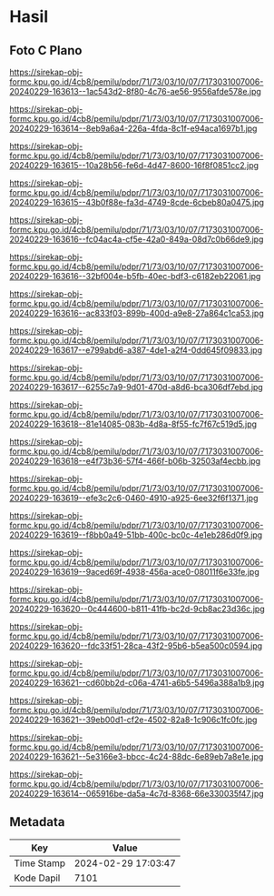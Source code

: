 # Hasil

## Foto C Plano

https://sirekap-obj-formc.kpu.go.id/4cb8/pemilu/pdpr/71/73/03/10/07/7173031007006-20240229-163613--1ac543d2-8f80-4c76-ae56-9556afde578e.jpg

https://sirekap-obj-formc.kpu.go.id/4cb8/pemilu/pdpr/71/73/03/10/07/7173031007006-20240229-163614--8eb9a6a4-226a-4fda-8c1f-e94aca1697b1.jpg

https://sirekap-obj-formc.kpu.go.id/4cb8/pemilu/pdpr/71/73/03/10/07/7173031007006-20240229-163615--10a28b56-fe6d-4d47-8600-16f8f0851cc2.jpg

https://sirekap-obj-formc.kpu.go.id/4cb8/pemilu/pdpr/71/73/03/10/07/7173031007006-20240229-163615--43b0f88e-fa3d-4749-8cde-6cbeb80a0475.jpg

https://sirekap-obj-formc.kpu.go.id/4cb8/pemilu/pdpr/71/73/03/10/07/7173031007006-20240229-163616--fc04ac4a-cf5e-42a0-849a-08d7c0b66de9.jpg

https://sirekap-obj-formc.kpu.go.id/4cb8/pemilu/pdpr/71/73/03/10/07/7173031007006-20240229-163616--32bf004e-b5fb-40ec-bdf3-c6182eb22061.jpg

https://sirekap-obj-formc.kpu.go.id/4cb8/pemilu/pdpr/71/73/03/10/07/7173031007006-20240229-163616--ac833f03-899b-400d-a9e8-27a864c1ca53.jpg

https://sirekap-obj-formc.kpu.go.id/4cb8/pemilu/pdpr/71/73/03/10/07/7173031007006-20240229-163617--e799abd6-a387-4de1-a2f4-0dd645f09833.jpg

https://sirekap-obj-formc.kpu.go.id/4cb8/pemilu/pdpr/71/73/03/10/07/7173031007006-20240229-163617--6255c7a9-9d01-470d-a8d6-bca306df7ebd.jpg

https://sirekap-obj-formc.kpu.go.id/4cb8/pemilu/pdpr/71/73/03/10/07/7173031007006-20240229-163618--81e14085-083b-4d8a-8f55-fc7f67c519d5.jpg

https://sirekap-obj-formc.kpu.go.id/4cb8/pemilu/pdpr/71/73/03/10/07/7173031007006-20240229-163618--e4f73b36-57f4-466f-b06b-32503af4ecbb.jpg

https://sirekap-obj-formc.kpu.go.id/4cb8/pemilu/pdpr/71/73/03/10/07/7173031007006-20240229-163619--efe3c2c6-0460-4910-a925-6ee32f6f1371.jpg

https://sirekap-obj-formc.kpu.go.id/4cb8/pemilu/pdpr/71/73/03/10/07/7173031007006-20240229-163619--f8bb0a49-51bb-400c-bc0c-4e1eb286d0f9.jpg

https://sirekap-obj-formc.kpu.go.id/4cb8/pemilu/pdpr/71/73/03/10/07/7173031007006-20240229-163619--9aced69f-4938-456a-ace0-08011f6e33fe.jpg

https://sirekap-obj-formc.kpu.go.id/4cb8/pemilu/pdpr/71/73/03/10/07/7173031007006-20240229-163620--0c444600-b811-41fb-bc2d-9cb8ac23d36c.jpg

https://sirekap-obj-formc.kpu.go.id/4cb8/pemilu/pdpr/71/73/03/10/07/7173031007006-20240229-163620--fdc33f51-28ca-43f2-95b6-b5ea500c0594.jpg

https://sirekap-obj-formc.kpu.go.id/4cb8/pemilu/pdpr/71/73/03/10/07/7173031007006-20240229-163621--cd60bb2d-c06a-4741-a6b5-5496a388a1b9.jpg

https://sirekap-obj-formc.kpu.go.id/4cb8/pemilu/pdpr/71/73/03/10/07/7173031007006-20240229-163621--39eb00d1-cf2e-4502-82a8-1c906c1fc0fc.jpg

https://sirekap-obj-formc.kpu.go.id/4cb8/pemilu/pdpr/71/73/03/10/07/7173031007006-20240229-163621--5e3166e3-bbcc-4c24-88dc-6e89eb7a8e1e.jpg

https://sirekap-obj-formc.kpu.go.id/4cb8/pemilu/pdpr/71/73/03/10/07/7173031007006-20240229-163614--065916be-da5a-4c7d-8368-66e330035f47.jpg


## Metadata

| Key        | Value               |
| ---------- | ------------------- |
| Time Stamp | 2024-02-29 17:03:47 |
| Kode Dapil | 7101                |



